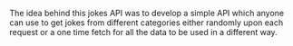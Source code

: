 The idea behind this jokes API was to develop a simple API which anyone can use to get jokes from different categories either randomly upon each request or a one time fetch for all the data to be used in a different way.
